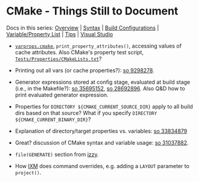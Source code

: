 CMake - Things Still to Document
================================

Docs in this series: [Overview](README.md)
| [Syntax](syntax.md)
| [Build Configurations](config.md)
| [Variable/Property List](varproplist.md)
| [Tips](tips.md)
| [Visual Studio](visualstudio.md)

* [`varprops.cmake`], `print_property_attributes()`, accessing values
  of cache attributes. Also CMake's property test script,
  [`Tests/Properties/CMakeLists.txt`]?

* Printing out all vars (or cache properties?): [so 9298278].

* Generator expressions stored at config stage, evaluated at build
  stage (i.e., in the Makefile?): [so 35695152], [so 28692896]. Also
  Q&D how to print evaluated generator expression.

* Properties for `DIRECTORY ${CMAKE_CURRENT_SOURCE_DIR}` apply to all
  build dirs based on that source? What if you specify `DIRECTORY
  ${CMAKE_CURRENT_BINARY_DIR}`?

* Explanation of directory/target properties vs. variables: [so 33834879]

* Great? discussion of CMake syntax and variable usage: [so 31037882].

* `file(GENERATE)` section from [izzy].

* How [IXM] does command overrides, e.g. adding a `LAYOUT` parameter
  to `project()`.



<!-------------------------------------------------------------------->
[IXM]: https://ixm.one/
[`Tests/Properties/CMakeLists.txt`]: https://github.com/Kitware/CMake/blob/master/Tests/Properties/CMakeLists.txt
[`varprops.cmake`]: https://gist.github.com/dlrdave/10977804
[izzy]: https://izzys.casa/2019/02/everything-you-never-wanted-to-know-about-cmake/
[so 28692896]: https://stackoverflow.com/questions/28692896/
[so 31037882]: https://stackoverflow.com/questions/31037882
[so 33834879]: https://stackoverflow.com/a/33834879
[so 35695152]: https://stackoverflow.com/questions/35695152/
[so 9298278]: https://stackoverflow.com/questions/9298278/
